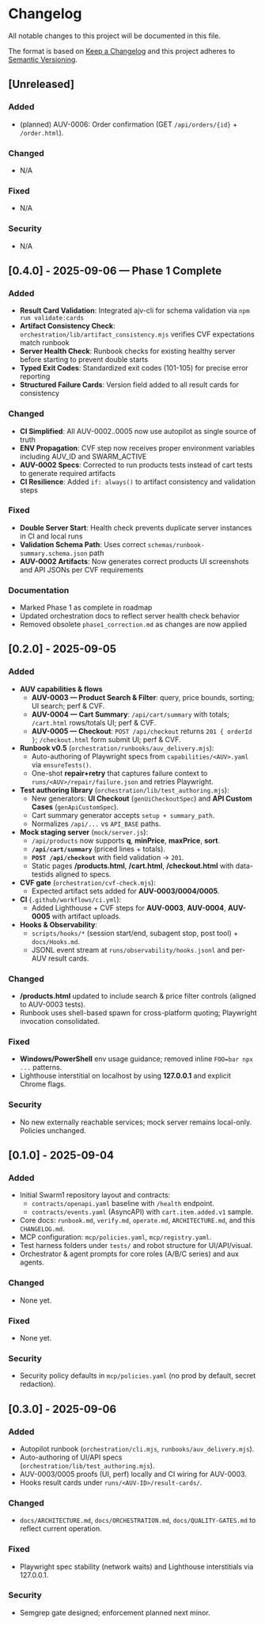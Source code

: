 # Changelog

All notable changes to this project will be documented in this file.

The format is based on [Keep a Changelog](https://keepachangelog.com/en/1.1.0/)
and this project adheres to [Semantic Versioning](https://semver.org/spec/v2.0.0.html).

## [Unreleased]

### Added

- (planned) AUV-0006: Order confirmation (GET `/api/orders/{id}` + `/order.html`).

### Changed

- N/A

### Fixed

- N/A

### Security

- N/A

## [0.4.0] - 2025-09-06 — Phase 1 Complete

### Added

- **Result Card Validation**: Integrated ajv-cli for schema validation via `npm run validate:cards`
- **Artifact Consistency Check**: `orchestration/lib/artifact_consistency.mjs` verifies CVF expectations match runbook
- **Server Health Check**: Runbook checks for existing healthy server before starting to prevent double starts
- **Typed Exit Codes**: Standardized exit codes (101-105) for precise error reporting
- **Structured Failure Cards**: Version field added to all result cards for consistency

### Changed

- **CI Simplified**: All AUV-0002..0005 now use autopilot as single source of truth
- **ENV Propagation**: CVF step now receives proper environment variables including AUV_ID and SWARM_ACTIVE
- **AUV-0002 Specs**: Corrected to run products tests instead of cart tests to generate required artifacts
- **CI Resilience**: Added `if: always()` to artifact consistency and validation steps

### Fixed

- **Double Server Start**: Health check prevents duplicate server instances in CI and local runs
- **Validation Schema Path**: Uses correct `schemas/runbook-summary.schema.json` path
- **AUV-0002 Artifacts**: Now generates correct products UI screenshots and API JSONs per CVF requirements

### Documentation

- Marked Phase 1 as complete in roadmap
- Updated orchestration docs to reflect server health check behavior
- Removed obsolete `phase1_correction.md` as changes are now applied

## [0.2.0] - 2025-09-05

### Added

- **AUV capabilities & flows**
  - **AUV-0003 — Product Search & Filter**: query, price bounds, sorting; UI search; perf & CVF.
  - **AUV-0004 — Cart Summary**: `/api/cart/summary` with totals; `/cart.html` rows/totals UI; perf & CVF.
  - **AUV-0005 — Checkout**: `POST /api/checkout` returns `201 { orderId }`; `/checkout.html` form submit UI; perf & CVF.
- **Runbook v0.5** (`orchestration/runbooks/auv_delivery.mjs`):
  - Auto-authoring of Playwright specs from `capabilities/<AUV>.yaml` via `ensureTests()`.
  - One-shot **repair+retry** that captures failure context to `runs/<AUV>/repair/failure.json` and retries Playwright.
- **Test authoring library** (`orchestration/lib/test_authoring.mjs`):
  - New generators: **UI Checkout** (`genUiCheckoutSpec`) and **API Custom Cases** (`genApiCustomSpec`).
  - Cart summary generator accepts `setup + summary_path`.
  - Normalizes `/api/...` vs `API_BASE` paths.
- **Mock staging server** (`mock/server.js`):
  - `/api/products` now supports **q**, **minPrice**, **maxPrice**, **sort**.
  - **`/api/cart/summary`** (priced lines + totals).
  - **`POST /api/checkout`** with field validation → `201`.
  - Static pages **/products.html**, **/cart.html**, **/checkout.html** with data-testids aligned to specs.
- **CVF gate** (`orchestration/cvf-check.mjs`):
  - Expected artifact sets added for **AUV-0003/0004/0005**.
- **CI** (`.github/workflows/ci.yml`):
  - Added Lighthouse + CVF steps for **AUV-0003**, **AUV-0004**, **AUV-0005** with artifact uploads.
- **Hooks & Observability**:
  - `scripts/hooks/*` (session start/end, subagent stop, post tool) + `docs/Hooks.md`.
  - JSONL event stream at `runs/observability/hooks.jsonl` and per-AUV result cards.

### Changed

- **/products.html** updated to include search & price filter controls (aligned to AUV-0003 tests).
- Runbook uses shell-based spawn for cross-platform quoting; Playwright invocation consolidated.

### Fixed

- **Windows/PowerShell** env usage guidance; removed inline `FOO=bar npx ...` patterns.
- Lighthouse interstitial on localhost by using **127.0.0.1** and explicit Chrome flags.

### Security

- No new externally reachable services; mock server remains local-only. Policies unchanged.

## [0.1.0] - 2025-09-04

### Added

- Initial Swarm1 repository layout and contracts:
  - `contracts/openapi.yaml` baseline with `/health` endpoint.
  - `contracts/events.yaml` (AsyncAPI) with `cart.item.added.v1` sample.
- Core docs: `runbook.md`, `verify.md`, `operate.md`, `ARCHITECTURE.md`, and this `CHANGELOG.md`.
- MCP configuration: `mcp/policies.yaml`, `mcp/registry.yaml`.
- Test harness folders under `tests/` and robot structure for UI/API/visual.
- Orchestrator & agent prompts for core roles (A/B/C series) and aux agents.

### Changed

- None yet.

### Fixed

- None yet.

### Security

- Security policy defaults in `mcp/policies.yaml` (no prod by default, secret redaction).

## [0.3.0] - 2025-09-06

### Added

- Autopilot runbook (`orchestration/cli.mjs`, `runbooks/auv_delivery.mjs`).
- Auto-authoring of UI/API specs (`orchestration/lib/test_authoring.mjs`).
- AUV-0003/0005 proofs (UI, perf) locally and CI wiring for AUV-0003.
- Hooks result cards under `runs/<AUV-ID>/result-cards/`.

### Changed

- `docs/ARCHITECTURE.md`, `docs/ORCHESTRATION.md`, `docs/QUALITY-GATES.md` to reflect current operation.

### Fixed

- Playwright spec stability (network waits) and Lighthouse interstitials via 127.0.0.1.

### Security

- Semgrep gate designed; enforcement planned next minor.
